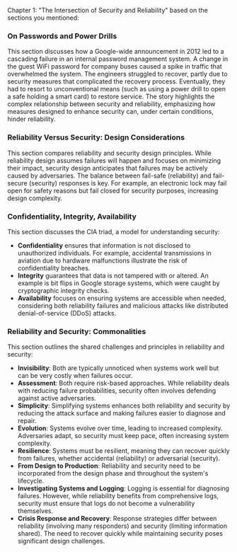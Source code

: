 Chapter 1: "The Intersection of Security and Reliability" based on the sections you mentioned:

### On Passwords and Power Drills
This section discusses how a Google-wide announcement in 2012 led to a cascading failure in an internal password management system. A change in the guest WiFi password for company buses caused a spike in traffic that overwhelmed the system. The engineers struggled to recover, partly due to security measures that complicated the recovery process. Eventually, they had to resort to unconventional means (such as using a power drill to open a safe holding a smart card) to restore service. The story highlights the complex relationship between security and reliability, emphasizing how measures designed to enhance security can, under certain conditions, hinder reliability.

### Reliability Versus Security: Design Considerations
This section compares reliability and security design principles. While reliability design assumes failures will happen and focuses on minimizing their impact, security design anticipates that failures may be actively caused by adversaries. The balance between fail-safe (reliability) and fail-secure (security) responses is key. For example, an electronic lock may fail open for safety reasons but fail closed for security purposes, increasing design complexity.

### Confidentiality, Integrity, Availability
This section discusses the CIA triad, a model for understanding security: 
- **Confidentiality** ensures that information is not disclosed to unauthorized individuals. For example, accidental transmissions in aviation due to hardware malfunctions illustrate the risk of confidentiality breaches.
- **Integrity** guarantees that data is not tampered with or altered. An example is bit flips in Google storage systems, which were caught by cryptographic integrity checks.
- **Availability** focuses on ensuring systems are accessible when needed, considering both reliability failures and malicious attacks like distributed denial-of-service (DDoS) attacks.

### Reliability and Security: Commonalities
This section outlines the shared challenges and principles in reliability and security:
- **Invisibility**: Both are typically unnoticed when systems work well but can be very costly when failures occur.
- **Assessment**: Both require risk-based approaches. While reliability deals with reducing failure probabilities, security often involves defending against active adversaries.
- **Simplicity**: Simplifying systems enhances both reliability and security by reducing the attack surface and making failures easier to diagnose and repair.
- **Evolution**: Systems evolve over time, leading to increased complexity. Adversaries adapt, so security must keep pace, often increasing system complexity.
- **Resilience**: Systems must be resilient, meaning they can recover quickly from failures, whether accidental (reliability) or adversarial (security).
- **From Design to Production**: Reliability and security need to be incorporated from the design phase and throughout the system's lifecycle.
- **Investigating Systems and Logging**: Logging is essential for diagnosing failures. However, while reliability benefits from comprehensive logs, security must ensure that logs do not become a vulnerability themselves.
- **Crisis Response and Recovery**: Response strategies differ between reliability (involving many responders) and security (limiting information shared). The need to recover quickly while maintaining security poses significant design challenges.